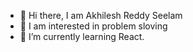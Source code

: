 - 👋 Hi there, I am Akhilesh Reddy Seelam
- 👀 I am interested in problem sloving
- 🌱 I’m currently learning React. 



